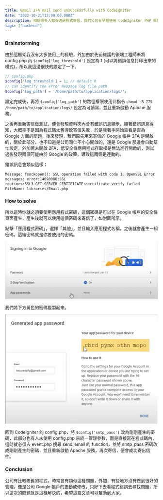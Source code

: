 ```yaml
---
title: Gmail 2FA mail send unsuccessfully with CodeIgniter
date: "2022-10-21T12:00:00.000Z"
description: 相信很多人都有透過程式寄信，我們公司有早期使用 CodeIgniter PHP 框架的寄信系統，某天我同事發現一直都沒有收到信件，但是查看版本控制，又沒人進來修改程式碼，所以我就開始來幫忙排除問題。
tags: ["backend"]
---
```


### Brainstorming

由於這框架我沒有太多使用上的經驗，外加由於先前維護的後端工程師未將 config.php 內 `$config['log_threshold']` 設定為 1 (可以將錯誤信息打印出來的模式)，所以我這邊很快的設定了一下。

```php
// config.php
$config['log_threshold'] = 1; // default 0
// can identify the error message log file path
$config['log_path'] = '/home/path/to/application/logs/';
```

設定完成後，再將 `$config['log_path']` 的路徑權限使用此指令 `chmod -R 775 /home/path/to/application/logs/` 設定為可讀寫，並且重新啟動 Apache 服務。

之後再重新寄信做測試，便會發現資料夾內會有錯誤訊息顯示，順著錯誤訊息得知，大概率不是因為程式碼太舊導致寄信失敗，於是我著手開始查看是否為 Google 方面的問題，後來發現，我們原先用來寄信的 Google 帳戶 2FA 是開啟的，關於此部分，也不知道是公司同仁不小心開啟的，還是 Google 那邊會自動幫忙設定，外加若未開啟 2FA，低安全性應用程式存取權是無法進行開啟的，測試過後發現兩個可能由於 Google 的政策，導致這兩個是連動的。

錯誤訊息會類似這樣：

```
Message: fsockopen(): SSL operation failed with code 1. OpenSSL Error messages: error:14090086:SSL routines:SSL3_GET_SERVER_CERTIFICATE:certificate verify failed
FileName: libraries/Email.php
```

### How to solve

所以這時你就必須要使用應用程式密碼，這個密碼是可以在 Google 帳戶的安全性頁面產生，產生後就可以使用這個密碼來寄信了，如附圖所示。

點擊「應用程式密碼」，選擇「其他」，並且輸入應用程式名稱，之後就會產生一組密碼，這組密碼就是你要使用的密碼。

<img src='../../../src/assets/gmail-2FA-2.png' alt='image'>
<br>

我們將下方黃色的密碼複製起來。

<img src='../../../src/assets/gmail-2FA-1.png' alt='image'>
<br>

回到 CodeIgniter 的 config.php，將 `$config['smtp_pass']` 改為剛剛產生的密碼，此部分也有人未使用 config.php 來統一管理參數，而是直接寫在程式碼內，這時就必須去 event.php 搜尋 send_email 的 function，並將 smtp_pass 密碼改成剛剛產生的密碼，並且重新啟動 Apache 服務，再次寄信，便會成功寄出信件。

### Conclusion

公司有比較老舊的程式，時常會有類似這種問題，外加，有些地方沒有做到很好的管理，像是公司 Google 帳戶的更動或修改，只好下去看程式錯誤去尋找問題，所以這次的問題就是這樣解決的，希望這篇文章可以幫助到大家。
